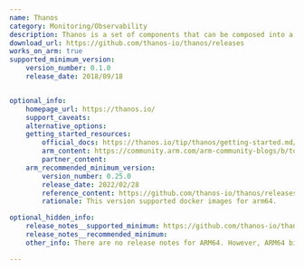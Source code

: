 ```yaml
---
name: Thanos
category: Monitoring/Observability
description: Thanos is a set of components that can be composed into a highly available metric system with unlimited storage capacity, which can be added seamlessly on top of existing Prometheus deployments.
download_url: https://github.com/thanos-io/thanos/releases
works_on_arm: true
supported_minimum_version:
    version_number: 0.1.0
    release_date: 2018/09/18


optional_info:
    homepage_url: https://thanos.io/
    support_caveats:
    alternative_options:
    getting_started_resources:
        official_docs: https://thanos.io/tip/thanos/getting-started.md/
        arm_content: https://community.arm.com/arm-community-blogs/b/tools-software-ides-blog/posts/q-a-with-priyanka-sharma-for-arm-devsummit-2020
        partner_content:
    arm_recommended_minimum_version:
        version_number: 0.25.0
        release_date: 2022/02/28
        reference_content: https://github.com/thanos-io/thanos/releases/tag/v0.25.0-rc.0
        rationale: This version supported docker images for arm64.

optional_hidden_info:
    release_notes__supported_minimum: https://github.com/thanos-io/thanos/releases/tag/v0.1.0
    release_notes__recommended_minimum:
    other_info: There are no release notes for ARM64. However, ARM64 binaries are published from the first version(v0.1.0) release.

---
```

